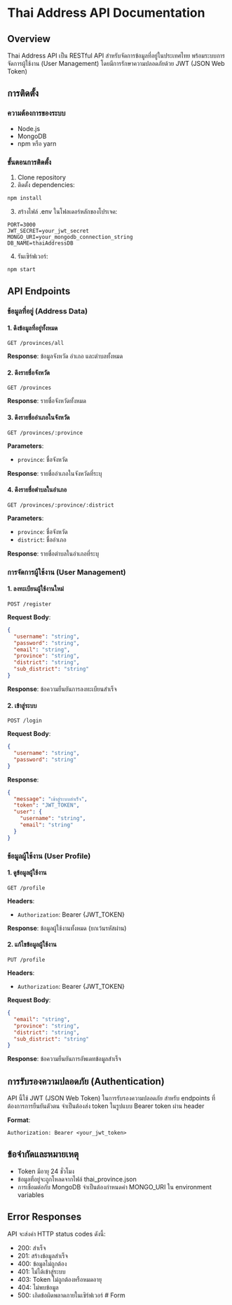 # Thai Address API Documentation

## Overview
Thai Address API เป็น RESTful API สำหรับจัดการข้อมูลที่อยู่ในประเทศไทย พร้อมระบบการจัดการผู้ใช้งาน (User Management) โดยมีการรักษาความปลอดภัยด้วย JWT (JSON Web Token)

## การติดตั้ง

### ความต้องการของระบบ
- Node.js
- MongoDB
- npm หรือ yarn

### ขั้นตอนการติดตั้ง
1. Clone repository
2. ติดตั้ง dependencies:
```bash
npm install
```

3. สร้างไฟล์ .env ในโฟลเดอร์หลักของโปรเจค:
```env
PORT=3000
JWT_SECRET=your_jwt_secret
MONGO_URI=your_mongodb_connection_string
DB_NAME=thaiAddressDB
```

4. รันเซิร์ฟเวอร์:
```bash
npm start
```

## API Endpoints

### ข้อมูลที่อยู่ (Address Data)

#### 1. ดึงข้อมูลที่อยู่ทั้งหมด
```http
GET /provinces/all
```
**Response**: ข้อมูลจังหวัด อำเภอ และตำบลทั้งหมด

#### 2. ดึงรายชื่อจังหวัด
```http
GET /provinces
```
**Response**: รายชื่อจังหวัดทั้งหมด

#### 3. ดึงรายชื่ออำเภอในจังหวัด
```http
GET /provinces/:province
```
**Parameters**:
- `province`: ชื่อจังหวัด

**Response**: รายชื่ออำเภอในจังหวัดที่ระบุ

#### 4. ดึงรายชื่อตำบลในอำเภอ
```http
GET /provinces/:province/:district
```
**Parameters**:
- `province`: ชื่อจังหวัด
- `district`: ชื่ออำเภอ

**Response**: รายชื่อตำบลในอำเภอที่ระบุ

### การจัดการผู้ใช้งาน (User Management)

#### 1. ลงทะเบียนผู้ใช้งานใหม่
```http
POST /register
```
**Request Body**:
```json
{
  "username": "string",
  "password": "string",
  "email": "string",
  "province": "string",
  "district": "string",
  "sub_district": "string"
}
```
**Response**: ข้อความยืนยันการลงทะเบียนสำเร็จ

#### 2. เข้าสู่ระบบ
```http
POST /login
```
**Request Body**:
```json
{
  "username": "string",
  "password": "string"
}
```
**Response**:
```json
{
  "message": "เข้าสู่ระบบสำเร็จ",
  "token": "JWT_TOKEN",
  "user": {
    "username": "string",
    "email": "string"
  }
}
```

### ข้อมูลผู้ใช้งาน (User Profile)

#### 1. ดูข้อมูลผู้ใช้งาน
```http
GET /profile
```
**Headers**:
- `Authorization`: Bearer {JWT_TOKEN}

**Response**: ข้อมูลผู้ใช้งานทั้งหมด (ยกเว้นรหัสผ่าน)

#### 2. แก้ไขข้อมูลผู้ใช้งาน
```http
PUT /profile
```
**Headers**:
- `Authorization`: Bearer {JWT_TOKEN}

**Request Body**:
```json
{
  "email": "string",
  "province": "string",
  "district": "string",
  "sub_district": "string"
}
```
**Response**: ข้อความยืนยันการอัพเดทข้อมูลสำเร็จ

## การรับรองความปลอดภัย (Authentication)

API นี้ใช้ JWT (JSON Web Token) ในการรับรองความปลอดภัย สำหรับ endpoints ที่ต้องการการยืนยันตัวตน จำเป็นต้องส่ง token ในรูปแบบ Bearer token ผ่าน header

**Format**:
```http
Authorization: Bearer <your_jwt_token>
```

## ข้อจำกัดและหมายเหตุ
- Token มีอายุ 24 ชั่วโมง
- ข้อมูลที่อยู่จะถูกโหลดจากไฟล์ thai_province.json
- การเชื่อมต่อกับ MongoDB จำเป็นต้องกำหนดค่า MONGO_URI ใน environment variables

## Error Responses

API จะส่งค่า HTTP status codes ดังนี้:
- 200: สำเร็จ
- 201: สร้างข้อมูลสำเร็จ
- 400: ข้อมูลไม่ถูกต้อง
- 401: ไม่ได้เข้าสู่ระบบ
- 403: Token ไม่ถูกต้องหรือหมดอายุ
- 404: ไม่พบข้อมูล
- 500: เกิดข้อผิดพลาดภายในเซิร์ฟเวอร์
#   F o r m  
 